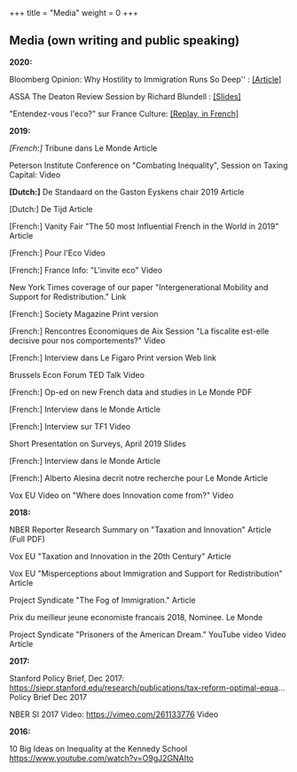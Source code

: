 +++
title = "Media"
weight = 0
+++


## Media (own writing and public speaking)

**2020:**

Bloomberg Opinion: Why Hostility to Immigration Runs So Deep'' : [[Article]](https://scholar.harvard.edu/files/stantcheva/files/bloomberg.pdf)

ASSA The Deaton Review Session by Richard Blundell : [[Slides]](Slides)

"Entendez-vous l'eco?" sur France Culture: [[Replay, in French]](https://www.franceculture.fr/emissions/entendez-vous-leco/profession-economiste-33-a-la-recherche-du-juste-impot-avec-stefanie-stantcheva)

 

**2019:**

*[French:]* Tribune dans Le Monde Article

Peterson Institute Conference on "Combating Inequality", Session on Taxing Capital: Video

**[Dutch:]** De Standaard on the Gaston Eyskens chair 2019 Article 


[Dutch:] De Tijd Article

[French:] Vanity Fair "The 50 most Influential French in the World in 2019" Article

[French:] Pour l'Eco Video

[French:] France Info: "L'invite eco" Video

New York Times coverage of our paper "Intergenerational Mobility and Support for Redistribution." Link

[French:] Society Magazine Print version

[French:] Rencontres Economiques de Aix Session "La fiscalite est-elle decisive pour nos comportements?" Video

[French:] Interview dans Le Figaro Print version Web link

Brussels Econ Forum TED Talk Video

[French:] Op-ed on new French data and studies in Le Monde PDF

[French:] Interview dans le Monde Article

[French:] Interview sur TF1 Video

Short Presentation on Surveys, April 2019 Slides

[French:] Interview dans le Monde Article

[French:] Alberto Alesina decrit notre recherche pour Le Monde Article

Vox EU Video on "Where does Innovation come from?" Video

**2018:**

NBER Reporter Research Summary on "Taxation and Innovation" Article    (Full PDF)

Vox EU "Taxation and Innovation in the 20th Century" Article

Vox EU "Misperceptions about Immigration and Support for Redistribution" Article

Project Syndicate "The Fog of Immigration." Article

Prix du meilleur jeune economiste francais 2018, Nominee. Le Monde

Project Syndicate "Prisoners of the American Dream." YouTube video
Video Article

**2017:**

Stanford Policy Brief, Dec 2017: https://siepr.stanford.edu/research/publications/tax-reform-optimal-equa...
Policy Brief Dec 2017

NBER SI 2017 Video: https://vimeo.com/261133776 
Video

**2016:**

10 Big Ideas on Inequality at the Kennedy School 
https://www.youtube.com/watch?v=O9gJ2GNAIto

